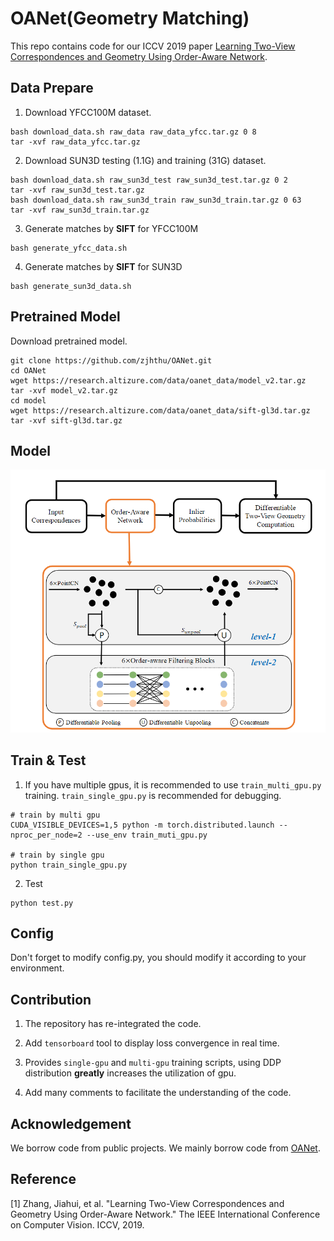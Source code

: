 # OANet(Geometry Matching)
This repo contains code for our ICCV 2019 paper [Learning Two-View Correspondences and Geometry Using Order-Aware Network](https://arxiv.org/abs/1908.04964).

## Data Prepare

1. Download YFCC100M dataset. 
```
bash download_data.sh raw_data raw_data_yfcc.tar.gz 0 8
tar -xvf raw_data_yfcc.tar.gz
```

2. Download SUN3D testing (1.1G) and training (31G) dataset. 
```
bash download_data.sh raw_sun3d_test raw_sun3d_test.tar.gz 0 2
tar -xvf raw_sun3d_test.tar.gz
bash download_data.sh raw_sun3d_train raw_sun3d_train.tar.gz 0 63
tar -xvf raw_sun3d_train.tar.gz
```

3. Generate matches by **SIFT** for YFCC100M
```
bash generate_yfcc_data.sh
```

4. Generate matches by **SIFT** for SUN3D
```
bash generate_sun3d_data.sh
```

## Pretrained Model
Download pretrained model. 

```
git clone https://github.com/zjhthu/OANet.git 
cd OANet 
wget https://research.altizure.com/data/oanet_data/model_v2.tar.gz 
tar -xvf model_v2.tar.gz
cd model
wget https://research.altizure.com/data/oanet_data/sift-gl3d.tar.gz
tar -xvf sift-gl3d.tar.gz
```

## Model

<div align=center><img src ="source/model.png" style="zoom:100%;"/></div>

## Train & Test

1. If you have multiple gpus, it is recommended to use `train_multi_gpu.py` training. `train_single_gpu.py` is recommended for debugging.

```
# train by multi gpu
CUDA_VISIBLE_DEVICES=1,5 python -m torch.distributed.launch --nproc_per_node=2 --use_env train_muti_gpu.py

# train by single gpu
python train_single_gpu.py
```

2. Test

```
python test.py
```

## Config

Don't forget to modify config.py, you should modify it according to your environment.

## Contribution

1. The repository has re-integrated the code.

2. Add `tensorboard` tool to display loss convergence in real time. 

3. Provides `single-gpu` and `multi-gpu` training scripts, using DDP distribution **greatly** increases the utilization of gpu.

4. Add many comments to facilitate the understanding of the code.

## Acknowledgement

We borrow code from public projects. We mainly borrow code from [OANet](https://github.com/zjhthu/OANet).

## Reference

[1] Zhang, Jiahui, et al. "Learning Two-View Correspondences and Geometry Using Order-Aware Network." The IEEE International Conference on Computer Vision. ICCV, 2019.
